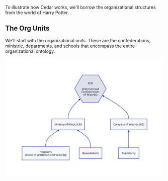 To illustrate how Cedar works, we'll borrow the organizational structures from the world of Harry Potter.

## The Org Units

We'll start with the organizational units. These are the confederations, ministrie, departments, and schools that encompass the entire organizational ontology.

![org-units](./diagram-org-units.svg)
